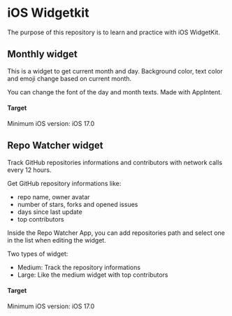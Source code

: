 # iOS Widgetkit

The purpose of this repository is to learn and practice with iOS WidgetKit.



## Monthly widget

This is a widget to get current month and day. 
Background color, text color and emoji change based on current month.

You can change the font of the day and month texts. Made with AppIntent.

#### Target

Minimum iOS version: iOS 17.0



## Repo Watcher widget

Track GitHub repositories informations and contributors with network calls every 12 hours.

Get GitHub repository informations like:
- repo name, owner avatar
- number of stars, forks and opened issues
- days since last update
- top contributors

Inside the Repo Watcher App, you can add repositories path and select one in the list when editing the widget.

Two types of widget:
- Medium: Track the repository informations
- Large: Like the medium widget with top contributors

#### Target

Minimum iOS version: iOS 17.0
